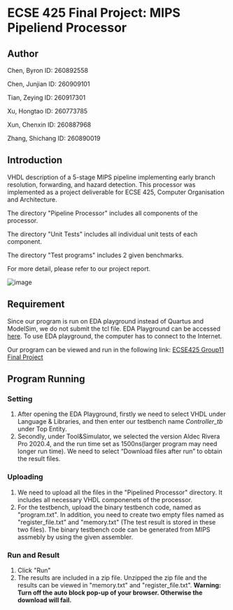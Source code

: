 # ECSE 425 Final Project: MIPS Pipeliend Processor

## Author

Chen, Byron ID: 260892558

Chen, Junjian ID: 260909101

Tian, Zeying ID: 260917301

Xu, Hongtao ID: 260773785

Xun, Chenxin ID: 260887968

Zhang, Shichang ID: 260890019

## Introduction
VHDL description of a 5-stage MIPS pipeline implementing early branch resolution, forwarding, and hazard detection. This processor was implemented as a project deliverable for ECSE 425, Computer Organisation and Architecture.

The directory "Pipeline Processor" includes all components of the processor.

The directory "Unit Tests" includes all individual unit tests of each component.

The directory "Test programs" includes 2 given benchmarks.

For more detail, please refer to our project report.

![image](https://user-images.githubusercontent.com/96793475/163660155-737ecb05-929b-4b4a-ad57-649837b6d610.png)



## Requirement
Since our program is run on EDA playground instead of Quartus and ModelSim, we do not submit the tcl file. EDA Playground can be accessed [here](https://www.edaplayground.com/home). To use EDA playground, the computer has to connect to the Internet.

Our program can be viewed and run in the following link: [ECSE425 Group11 Final Project](https://www.edaplayground.com/x/Ad6z)

## Program Running

### Setting

1. After opening the EDA Playground, firstly we need to select VHDL under Language & Libraries, and then enter our testbench name *Controller_tb* under Top Entity. 
2. Secondly, under Tool&Simulator, we selected the version Aldec Rivera Pro 2020.4, and the run time set as 1500ns(larger program may need longer run time). We need to select “Download files after run” to obtain the result files.

### Uploading
1. We need to upload all the files in the "Pipelined Processor" directory. It includes all necessary VHDL componenets of the processor.
2. For the testbench, upload the binary testbench code, named as "program.txt". In addition, you need to create two empty files named as "register_file.txt" and "memory.txt" (The test result is stored in these two files). The binary testbench code can be generated from MIPS assmebly by using the given assembler. 

### Run and Result
1. Click "Run"
2. The results are included in a zip file. Unzipped the zip file and the results can be viewed in "memory.txt" and "register_file.txt". 
**Warning: Turn off the auto block pop-up of your browser. Otherwise the download will fail.**
